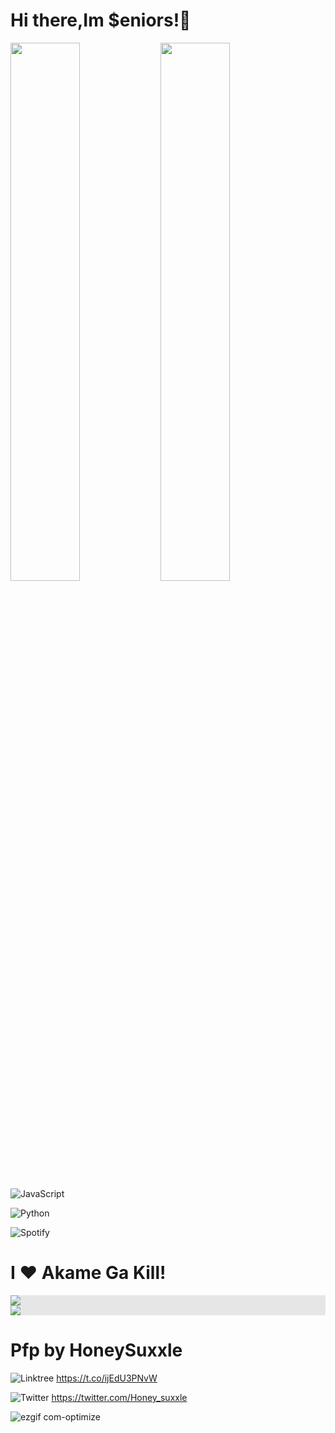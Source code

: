 # Hi there,Im $eniors!👋

<img align= "left" width= "47%" src= "https://github-readme-stats.vercel.app/api?username=senniorss&show_icons=true&theme=tokyonight">

<img align= "left" width= "47%" src= "https://github-readme-stats.vercel.app/api/top-langs/?username=anuraghazra&hide_progress=true">


![JavaScript](https://img.shields.io/badge/javascript-%23323330.svg?style=for-the-badge&logo=javascript&logoColor=%23F7DF1E)

![Python](https://img.shields.io/badge/python-3670A0?style=for-the-badge&logo=python&logoColor=ffdd54)

![Spotify](https://img.shields.io/badge/Spotify-1ED760?style=for-the-badge&logo=spotify&logoColor=white)
# **I ❤️ Akame Ga Kill!**

<img style="display: block;-webkit-user-select: none;margin: auto;background-color: hsl(0, 0%, 90%);" src="https://i.imgur.com/cixyOjf.gif">

<img style="display: block;-webkit-user-select: none;margin: auto;background-color: hsl(0, 0%, 90%);" src="https://imgs.search.brave.com/r6ltcSl2YLQOa-uBsflpQis_0K-juhOynCyN-jIJ--A/rs:fit:500:358:1/g:ce/aHR0cHM6Ly9naWZm/aWxlcy5hbHBoYWNv/ZGVycy5jb20vMTQ4/LzE0ODUwNy5naWY.gif">

# **Pfp by HoneySuxxle**

![Linktree](https://img.shields.io/badge/linktree-1de9b6?style=for-the-badge&logo=linktree&logoColor=white) https://t.co/ijEdU3PNvW


![Twitter](https://img.shields.io/badge/Twitter-%231DA1F2.svg?style=for-the-badge&logo=Twitter&logoColor=white) https://twitter.com/Honey_suxxle


![ezgif com-optimize](https://user-images.githubusercontent.com/121121650/226124570-c61ecef3-94d1-4f75-a62b-9b6c62e2c8d7.gif)
